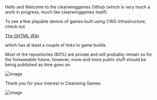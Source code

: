 Hello and Welcome to the clearwinggames Github (which is very much a work in progress, much like clearwinggames itself)

To see a few playable demos of games built using CWG infrastructure, check out

[The GHTML Wiki](../../../GHTML/wiki)

which has at least a couple of links to game builds.

Most of the repositories (80%) are private and will probably remain so for the foreseeable future, however, more and more public stuff should be being published as time goes on.

![image](https://avatars.githubusercontent.com/u/80926717?s=400&u=d1d6774d600a3d8e4326a1f3c9abed9cbe5fb435&v=4)

Thank you for your interest in Clearwing Games

![image](https://cdn.jsdelivr.net/gh/clearwinggames/clearwinggames/1579035601778.jpg)


<!--
**clearwinggames/clearwinggames** is a ✨ _special_ ✨ repository because its `README.md` (this file) appears on your GitHub profile.

Here are some ideas to get you started:

- 🔭 I’m currently working on ...
- 🌱 I’m currently learning ...
- 👯 I’m looking to collaborate on ...
- 🤔 I’m looking for help with ...
- 💬 Ask me about ...
- 📫 How to reach me: ...
- 😄 Pronouns: ...
- ⚡ Fun fact: ...
-->
